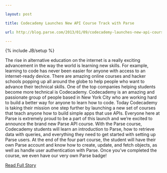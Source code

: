 ---
layout: post
title: Codecademy Launches New API Course Track with Parse
url: http://blog.parse.com/2013/01/09/codecademy-launches-new-api-course-track-with-parse/
---
{% include JB/setup %}
<p>  The rise in alternative education on the internet is a really exciting advancement in the way the world is learning new skills.  For example, learning to code has never been easier for anyone with access to an internet-ready device.  There are amazing online courses and hacker schools popping up all around the globe to help people who want to advance their technical skills.  One of the top companies helping students become more technical is Codecademy.  Codecademy is an amazing and passionate group of people based in New York City who are working hard to build a better way for anyone to learn how to code.  Today Codecademy is taking their mission one step further by launching a new set of courses that teach anyone how to build simple apps that use APIs.  Everyone here at Parse is extremely proud to be a part of this launch and we’re excited to announce the brand new Parse API course.  With the Parse course, Codecademy students will learn an introduction to Parse, how to retrieve data with queries, and everything they need to get started with setting up Parse users.  At the end of the four part course, the student will have their own Parse account and know how to create, update, and fetch objects, as well as handle user authentication with Parse.  Once you’ve completed the course, we even have our very own Parse badge!<br />
<p><a href="http://blog.parse.com/2013/01/09/codecademy-launches-new-api-course-track-with-parse/">Read Full Story</a></p>
